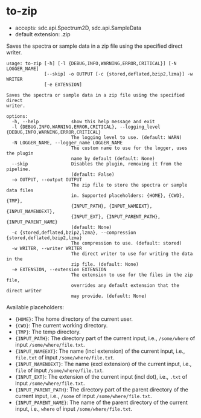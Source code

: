 # to-zip

* accepts: sdc.api.Spectrum2D, sdc.api.SampleData
* default extension: .zip

Saves the spectra or sample data in a zip file using the specified direct writer.

```
usage: to-zip [-h] [-l {DEBUG,INFO,WARNING,ERROR,CRITICAL}] [-N LOGGER_NAME]
              [--skip] -o OUTPUT [-c {stored,deflated,bzip2,lzma}] -w WRITER
              [-e EXTENSION]

Saves the spectra or sample data in a zip file using the specified direct
writer.

options:
  -h, --help            show this help message and exit
  -l {DEBUG,INFO,WARNING,ERROR,CRITICAL}, --logging_level {DEBUG,INFO,WARNING,ERROR,CRITICAL}
                        The logging level to use. (default: WARN)
  -N LOGGER_NAME, --logger_name LOGGER_NAME
                        The custom name to use for the logger, uses the plugin
                        name by default (default: None)
  --skip                Disables the plugin, removing it from the pipeline.
                        (default: False)
  -o OUTPUT, --output OUTPUT
                        The zip file to store the spectra or sample data files
                        in. Supported placeholders: {HOME}, {CWD}, {TMP},
                        {INPUT_PATH}, {INPUT_NAMEEXT}, {INPUT_NAMENOEXT},
                        {INPUT_EXT}, {INPUT_PARENT_PATH}, {INPUT_PARENT_NAME}
                        (default: None)
  -c {stored,deflated,bzip2,lzma}, --compression {stored,deflated,bzip2,lzma}
                        The compression to use. (default: stored)
  -w WRITER, --writer WRITER
                        The direct writer to use for writing the data in the
                        zip file. (default: None)
  -e EXTENSION, --extension EXTENSION
                        The extension to use for the files in the zip file,
                        overrides any default extension that the direct writer
                        may provide. (default: None)
```

Available placeholders:

* `{HOME}`: The home directory of the current user.
* `{CWD}`: The current working directory.
* `{TMP}`: The temp directory.
* `{INPUT_PATH}`: The directory part of the current input, i.e., `/some/where` of input `/some/where/file.txt`.
* `{INPUT_NAMEEXT}`: The name (incl extension) of the current input, i.e., `file.txt` of input `/some/where/file.txt`.
* `{INPUT_NAMENOEXT}`: The name (excl extension) of the current input, i.e., `file` of input `/some/where/file.txt`.
* `{INPUT_EXT}`: The extension of the current input (incl dot), i.e., `.txt` of input `/some/where/file.txt`.
* `{INPUT_PARENT_PATH}`: The directory part of the parent directory of the current input, i.e., `/some` of input `/some/where/file.txt`.
* `{INPUT_PARENT_NAME}`: The name of the parent directory of the current input, i.e., `where` of input `/some/where/file.txt`.
